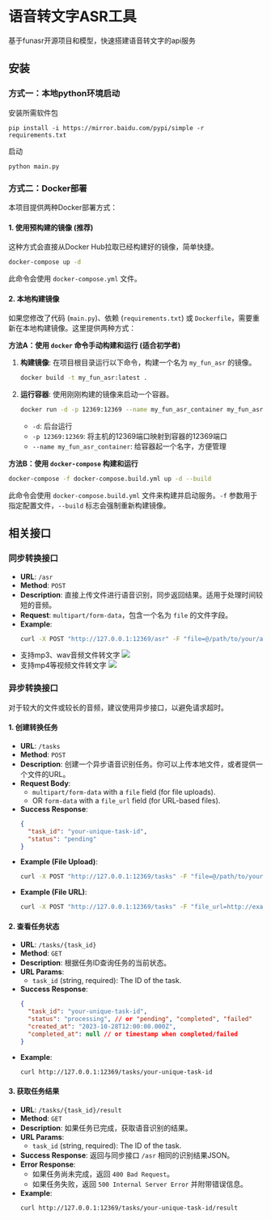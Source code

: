 # 语音转文字ASR工具

基于funasr开源项目和模型，快速搭建语音转文字的api服务

## 安装

### 方式一：本地python环境启动

安装所需软件包

``` 
pip install -i https://mirror.baidu.com/pypi/simple -r requirements.txt
```

启动

``` 
python main.py
```

### 方式二：Docker部署

本项目提供两种Docker部署方式：

#### 1. 使用预构建的镜像 (推荐)

这种方式会直接从Docker Hub拉取已经构建好的镜像，简单快捷。

```bash
docker-compose up -d
```
此命令会使用 `docker-compose.yml` 文件。

#### 2. 本地构建镜像

如果您修改了代码 (`main.py`)、依赖 (`requirements.txt`) 或 `Dockerfile`，需要重新在本地构建镜像。这里提供两种方式：

**方法A：使用 `docker` 命令手动构建和运行 (适合初学者)**

1.  **构建镜像**: 在项目根目录运行以下命令，构建一个名为 `my_fun_asr` 的镜像。
    ```bash
    docker build -t my_fun_asr:latest .
    ```

2.  **运行容器**: 使用刚刚构建的镜像来启动一个容器。
    ```bash
    docker run -d -p 12369:12369 --name my_fun_asr_container my_fun_asr:latest
    ```
    - `-d`: 后台运行
    - `-p 12369:12369`: 将主机的12369端口映射到容器的12369端口
    - `--name my_fun_asr_container`: 给容器起一个名字，方便管理

**方法B：使用 `docker-compose` 构建和运行**

```bash
docker-compose -f docker-compose.build.yml up -d --build
```
此命令会使用 `docker-compose.build.yml` 文件来构建并启动服务。`-f` 参数用于指定配置文件，`--build` 标志会强制重新构建镜像。

## 相关接口

### 同步转换接口

- **URL**: `/asr`
- **Method**: `POST`
- **Description**: 直接上传文件进行语音识别，同步返回结果。适用于处理时间较短的音频。
- **Request**: `multipart/form-data`，包含一个名为 `file` 的文件字段。
- **Example**:
  ```bash
  curl -X POST "http://127.0.0.1:12369/asr" -F "file=@/path/to/your/audio.mp3"
  ```
- 支持mp3、wav音频文件转文字
![](example.jpg)
- 支持mp4等视频文件转文字
![](example2.jpg)

### 异步转换接口

对于较大的文件或较长的音频，建议使用异步接口，以避免请求超时。

#### 1. 创建转换任务

- **URL**: `/tasks`
- **Method**: `POST`
- **Description**: 创建一个异步语音识别任务。你可以上传本地文件，或者提供一个文件的URL。
- **Request Body**:
  - `multipart/form-data` with a `file` field (for file uploads).
  - OR `form-data` with a `file_url` field (for URL-based files).
- **Success Response**:
  ```json
  {
    "task_id": "your-unique-task-id",
    "status": "pending"
  }
  ```
- **Example (File Upload)**:
  ```bash
  curl -X POST "http://127.0.0.1:12369/tasks" -F "file=@/path/to/your/audio.mp3"
  ```
- **Example (File URL)**:
  ```bash
  curl -X POST "http://127.0.0.1:12369/tasks" -F "file_url=http://example.com/audio.mp3"
  ```

#### 2. 查看任务状态

- **URL**: `/tasks/{task_id}`
- **Method**: `GET`
- **Description**: 根据任务ID查询任务的当前状态。
- **URL Params**:
  - `task_id` (string, required): The ID of the task.
- **Success Response**:
  ```json
  {
    "task_id": "your-unique-task-id",
    "status": "processing", // or "pending", "completed", "failed"
    "created_at": "2023-10-28T12:00:00.000Z",
    "completed_at": null // or timestamp when completed/failed
  }
  ```
- **Example**:
  ```bash
  curl http://127.0.0.1:12369/tasks/your-unique-task-id
  ```

#### 3. 获取任务结果

- **URL**: `/tasks/{task_id}/result`
- **Method**: `GET`
- **Description**: 如果任务已完成，获取语音识别的结果。
- **URL Params**:
  - `task_id` (string, required): The ID of the task.
- **Success Response**: 返回与同步接口 `/asr` 相同的识别结果JSON。
- **Error Response**:
  - 如果任务尚未完成，返回 `400 Bad Request`。
  - 如果任务失败，返回 `500 Internal Server Error` 并附带错误信息。
- **Example**:
  ```bash
  curl http://127.0.0.1:12369/tasks/your-unique-task-id/result
  ```
